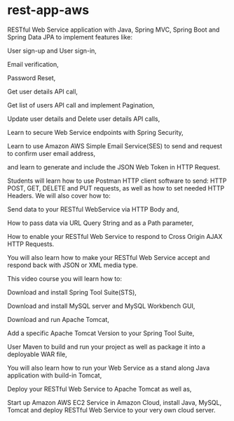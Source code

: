# rest-app-aws
RESTful Web Service application with Java, Spring MVC, Spring Boot and Spring Data JPA to implement features like: 

User sign-up and User sign-in, 

Email verification,

Password Reset,

Get user details API call, 

Get list of users API call and implement Pagination, 

Update user details and Delete user details API calls, 

Learn to secure Web Service endpoints with Spring Security, 

Learn to use Amazon AWS Simple Email Service(SES) to send and request to confirm user email address, 

and learn to generate and include the JSON Web Token in HTTP Request.

Students will learn how to use Postman HTTP client software to send: HTTP POST, GET, DELETE and PUT requests, as well as how to set needed HTTP Headers. We will also cover how to: 

Send data to your RESTful WebService via HTTP Body and,

How to pass data via URL Query String and as a Path parameter,

How to enable your RESTful Web Service to respond to Cross Origin AJAX HTTP Requests.

You will also learn how to make your RESTful Web Service accept and respond back with JSON or XML media type.

This video course you will learn how to: 

Download and install Spring Tool Suite(STS), 

Download and install MySQL server and MySQL Workbench GUI, 

Download and run Apache Tomcat,

Add a specific Apache Tomcat Version to your Spring Tool Suite, 

User Maven to build and run your project as well as package it into a deployable WAR file, 

You will also learn how to run your Web Service as a stand along Java application with build-in Tomcat, 

Deploy your RESTful Web Service to Apache Tomcat as well as, 

Start up Amazon AWS EC2 Service in Amazon Cloud, install Java, MySQL, Tomcat and deploy RESTful Web Service to your very own cloud server. 
